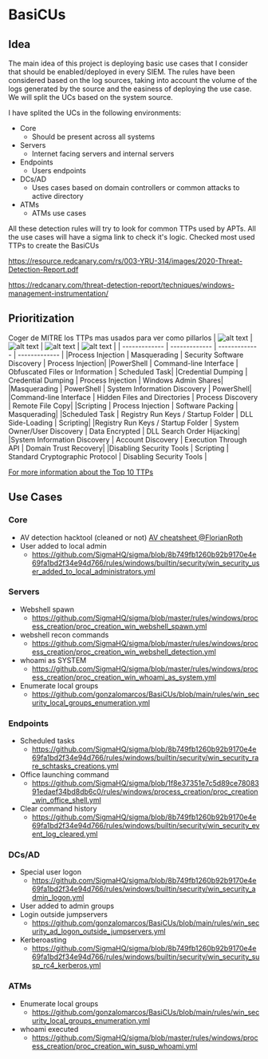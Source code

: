 # BasiCUs 

## Idea
The main idea of this project is deploying basic use cases that I consider that should be enabled/deployed in every SIEM. The rules have been considered based on the log sources, taking into account the volume of the logs generated by the source and the easiness of deploying the use case. We will split the UCs based on the system source. 

I have splited the UCs in the following environments:
- Core
  - Should be present across all systems
- Servers
  - Internet facing servers and internal servers
- Endpoints
  - Users endpoints
- DCs/AD
  - Uses cases based on domain controllers or common attacks to active directory
- ATMs
  - ATMs use cases

All these detection rules will try to look for common TTPs used by APTs. All the use cases will have a sigma link to check it's logic. 
Checked most used TTPs to create the BasiCUs

https://resource.redcanary.com/rs/003-YRU-314/images/2020-Threat-Detection-Report.pdf

https://redcanary.com/threat-detection-report/techniques/windows-management-instrumentation/

## Prioritization

Coger de MITRE los TTPs mas usados para ver como pillarlos
| ![alt text](https://www.picussecurity.com/hubfs/logo-original.svg "Picus")  | ![alt text](https://www.crowdstrike.com/wp-content/themes/main-theme/images/logos/crowdstrike/RedLogoCS.svg "CrowdStrike")  | ![alt text](https://cms.recordedfuture.com/uploads/brand_logo_long_black_f2ead5b5c6.svg?w=1920 "Recorded Future") | ![alt text](https://avatars.githubusercontent.com/u/6877001?s=200&v=4 "Red Canary") | 
| ------------- | ------------- | ------------- | ------------- |
|Process Injection | Masquerading | Security Software Discovery | Process Injection| 
|PowerShell | Command-line Interface | Obfuscated Files or Information | Scheduled Task| 
|Credential Dumping | Credential Dumping | Process Injection | Windows Admin Shares| 
|Masquerading | PowerShell | System Information Discovery | PowerShell| 
|Command-line Interface | Hidden Files and Directories | Process Discovery | Remote File Copy| 
|Scripting | Process Injection | Software Packing | Masquerading| 
|Scheduled Task | Registry Run Keys / Startup Folder | DLL Side-Loading | Scripting| 
|Registry Run Keys / Startup Folder | System Owner/User Discovery | Data Encrypted | DLL Search Order Hijacking| 
|System Information Discovery | Account Discovery | Execution Through API | Domain Trust Recovery| 
|Disabling Security Tools | Scripting | Standard Cryptographic Protocol | Disabling Security Tools | 

[For more information about the Top 10 TTPs][1]

## Use Cases

### Core
- AV detection hacktool (cleaned or not) [AV cheatsheet @FlorianRoth](https://www.nextron-systems.com/wp-content/uploads/2021/03/Antivirus_Event_Analysis_CheatSheet_1.8.1.pdf) 
- User added to local admin
  - https://github.com/SigmaHQ/sigma/blob/8b749fb1260b92b9170e4e69fa1bd2f34e94d766/rules/windows/builtin/security/win_security_user_added_to_local_administrators.yml
 

### Servers
- Webshell spawn
  - https://github.com/SigmaHQ/sigma/blob/master/rules/windows/process_creation/proc_creation_win_webshell_spawn.yml
- webshell recon commands
  - https://github.com/SigmaHQ/sigma/blob/master/rules/windows/process_creation/proc_creation_win_webshell_detection.yml
- whoami as SYSTEM
  - https://github.com/SigmaHQ/sigma/blob/master/rules/windows/process_creation/proc_creation_win_whoami_as_system.yml
- Enumerate local groups 
  - https://github.com/gonzalomarcos/BasiCUs/blob/main/rules/win_security_local_groups_enumeration.yml

### Endpoints
- Scheduled tasks
  - https://github.com/SigmaHQ/sigma/blob/8b749fb1260b92b9170e4e69fa1bd2f34e94d766/rules/windows/builtin/security/win_security_rare_schtasks_creations.yml
- Office launching command
  - https://github.com/SigmaHQ/sigma/blob/1f8e37351e7c5d89ce7808391edaef34bd8db6c0/rules/windows/process_creation/proc_creation_win_office_shell.yml
- Clear command history
  - https://github.com/SigmaHQ/sigma/blob/8b749fb1260b92b9170e4e69fa1bd2f34e94d766/rules/windows/builtin/security/win_security_event_log_cleared.yml



### DCs/AD
- Special user logon
  - https://github.com/SigmaHQ/sigma/blob/8b749fb1260b92b9170e4e69fa1bd2f34e94d766/rules/windows/builtin/security/win_security_admin_logon.yml
- User added to admin groups
- Login outside jumpservers
  - https://github.com/gonzalomarcos/BasiCUs/blob/main/rules/win_security_ad_logon_outside_jumpservers.yml
- Kerberoasting
  - https://github.com/SigmaHQ/sigma/blob/8b749fb1260b92b9170e4e69fa1bd2f34e94d766/rules/windows/builtin/security/win_security_susp_rc4_kerberos.yml


### ATMs
- Enumerate local groups
  - https://github.com/gonzalomarcos/BasiCUs/blob/main/rules/win_security_local_groups_enumeration.yml
- whoami executed
  - https://github.com/SigmaHQ/sigma/blob/master/rules/windows/process_creation/proc_creation_win_susp_whoami.yml






[1]: https://www.picussecurity.com/resource/the-top-ten-mitre-attck-techniques
